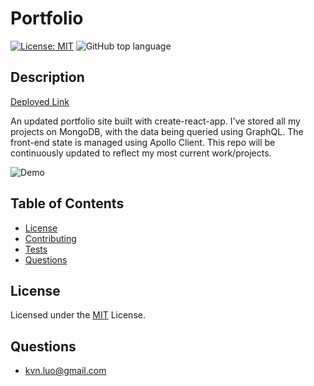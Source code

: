 
# Portfolio
[![License: MIT](https://img.shields.io/badge/License-MIT-yellow.svg)](https://opensource.org/licenses/MIT)
![GitHub top language](https://img.shields.io/github/languages/top/kev-luo/portfolio-client)

## Description
[Deployed Link](https://admiring-saha-7edd42.netlify.app/)

An updated portfolio site built with create-react-app. I've stored all my projects on MongoDB, with the data being queried using GraphQL. The front-end state is managed using Apollo Client. This repo will be continuously updated to reflect my most current work/projects.

![Demo](public/Kevin's%20Portfolio.gif)

## Table of Contents
* [License](#License)
* [Contributing](#Contributing)
* [Tests](#Tests)
* [Questions](#Questions)

## License
Licensed under the [MIT](https://opensource.org/licenses/MIT) License.

## Questions
* [kvn.luo@gmail.com](kvn.luo@gmail.com)
